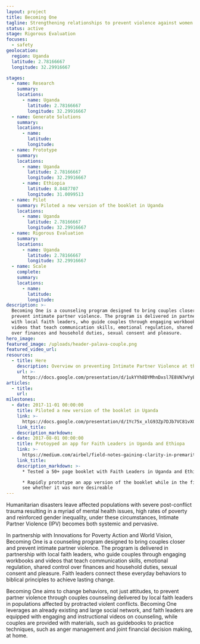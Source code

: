 ```yaml
---
layout: project
title: Becoming One
tagline: Strengthening relationships to prevent violence against women
status: active
stage: Rigorous Evaluation
focuses:
  - safety
geolocation:
  region: Uganda
  latitude: 2.78166667
  longitude: 32.29916667

stages:
  - name: Research
    summary:
    locations:
      - name: Uganda
        latitude: 2.78166667
        longitude: 32.29916667
  - name: Generate Solutions
    summary:
    locations:
      - name:
        latitude:
        longitude:
  - name: Prototype
    summary:
    locations:
      - name: Uganda
        latitude: 2.78166667
        longitude: 32.29916667
      - name: Ethiopia
        latitude: 8.8487707
        longitude: 31.0099513
  - name: Pilot
    summary: Piloted a new version of the booklet in Uganda
    locations:
      - name: Uganda
        latitude: 2.78166667
        longitude: 32.29916667
  - name: Rigorous Evaluation
    summary:
    locations:
      - name: Uganda
        latitude: 2.78166667
        longitude: 32.29916667
  - name: Scale
    complete: 
    summary:
    locations:
      - name:
        latitude:
        longitude:
description: >-
  Becoming One is a counseling program designed to bring couples closer and
  prevent intimate partner violence. The program is delivered in partnership
  with local faith leaders, who guide couples through engaging workbooks and
  videos that teach communication skills, emotional regulation, shared control
  over finances and household duties, sexual consent and pleasure.
hero_image:
featured_image: /uploads/header-palava-couple.png
featured_video_url:
resources:
  - title: Here
    description: Overview on preventing Intimate Partner Violence at the IRC
    url: >-
      https://docs.google.com/presentation/d/1ukYYh8DYMhnDxsl7E8VN7wYyEARJeYUOXGydJ5fDxQw/edit?usp=sharing
articles:
  - title:
    url:
milestones:
  - date: 2017-11-01 00:00:00
    title: Piloted a new version of the booklet in Uganda
    link: >-
      https://docs.google.com/presentation/d/1Yc75x_xlG93Zp7DJb7VC81vXO85IW654GkSbp4nnmg0/edit?usp=sharing
    link_title:
    description_markdown:
  - date: 2017-08-01 00:00:00
    title: Protoyped an app for Faith Leaders in Uganda and Ethiopa
    link: >-
      https://medium.com/airbel/field-notes-gaining-clarity-in-premaritial-counseling-through-prototyping-38bfed667310
    link_title:
    description_markdown: >-
      * Tested a 50+ page booklet with Faith Leaders in Uganda and Ethiopa.

      * Rapidly prototype an app version of the booklet while in the field to
      see whether it was more desireable
---
```


Humanitarian disasters leave affected populations with severe post-conflict trauma resulting in a myriad of mental health issues, high rates of poverty and reinforced gender inequality, under these circumstances, Intimate Partner Violence (IPV) becomes both systemic and pervasive.

In partnership with Innovations for Poverty Action and World Vision, Becoming One is a counseling program designed to bring couples closer and prevent intimate partner violence. The program is delivered in partnership with local faith leaders, who guide couples through engaging workbooks and videos that teach communication skills, emotional regulation, shared control over finances and household duties, sexual consent and pleasure. Faith leaders connect these everyday behaviors to biblical principles to achieve lasting change.

Becoming One aims to change behaviors, not just attitudes, to prevent partner violence through couples counseling delivered by local faith leaders in populations affected by protracted violent conflicts. Becoming One leverages an already existing and large social network, and faith leaders are equipped with engaging and instructional videos on counseling, while couples are provided with materials, such as guidebooks to practice techniques, such as anger management and joint financial decision making, at home.